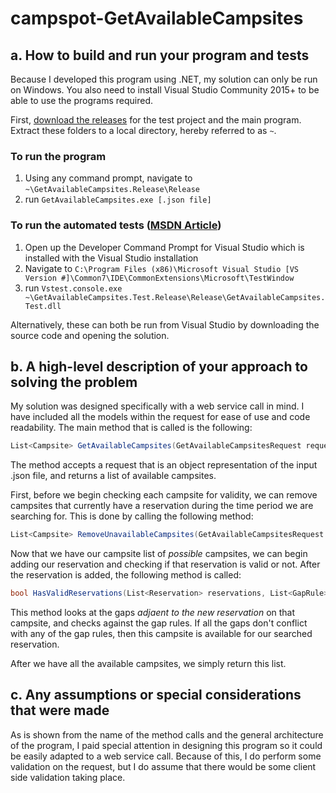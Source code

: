 # campspot-GetAvailableCampsites

## a. How to build and run your program and tests
Because I developed this program using .NET, my solution can only be run on Windows. You also need to install Visual Studio Community 2015+ to be able to use the programs required.

First, [download the releases](https://github.com/logeyG/campspot-GetAvailableCampsites/releases/tag/1.0) for the test project and the main program. Extract these folders to a local directory, hereby referred to as `~`.

### To run the program
1. Using any command prompt, navigate to `~\GetAvailableCampsites.Release\Release`
2. run `GetAvailableCampsites.exe [.json file]`

### To run the automated tests ([MSDN Article](https://msdn.microsoft.com/en-us/library/jj155800.aspx))
1. Open up the Developer Command Prompt for Visual Studio which is installed with the Visual Studio installation
2. Navigate to `C:\Program Files (x86)\Microsoft Visual Studio [VS Version #]\Common7\IDE\CommonExtensions\Microsoft\TestWindow`
3. run `Vstest.console.exe ~\GetAvailableCampsites.Test.Release\Release\GetAvailableCampsites.Test.dll`

Alternatively, these can both be run from Visual Studio by downloading the source code and opening the solution.

## b. A high-level description of your approach to solving the problem
My solution was designed specifically with a web service call in mind. I have included all the models within the request for ease of use and code readability. The main method that is called is the following:
```C#
List<Campsite> GetAvailableCampsites(GetAvailableCampsitesRequest request)
```

The method accepts a request that is an object representation of the input .json file, and returns a list of available campsites.

First, before we begin checking each campsite for validity, we can remove campsites that currently have a reservation during the time period we are searching for. This is done by calling the following method:
```c#
List<Campsite> RemoveUnavailableCampsites(GetAvailableCampsitesRequest request)
```

Now that we have our campsite list of *possible* campsites, we can begin adding our reservation and checking if that reservation is valid or not. After the reservation is added, the following method is called:
```c#
bool HasValidReservations(List<Reservation> reservations, List<GapRule> gapRules)
```
This method looks at the gaps *adjaent to the new reservation* on that campsite, and checks against the gap rules. If all the gaps don't conflict with any of the gap rules, then this campsite is available for our searched reservation.

After we have all the available campsites, we simply return this list.

## c. Any assumptions or special considerations that were made
As is shown from the name of the method calls and the general architecture of the program, I paid special attention in designing this program so it could be easily adapted to a web service call. Because of this, I do perform some validation on the request, but I do assume that there would be some client side validation taking place.
